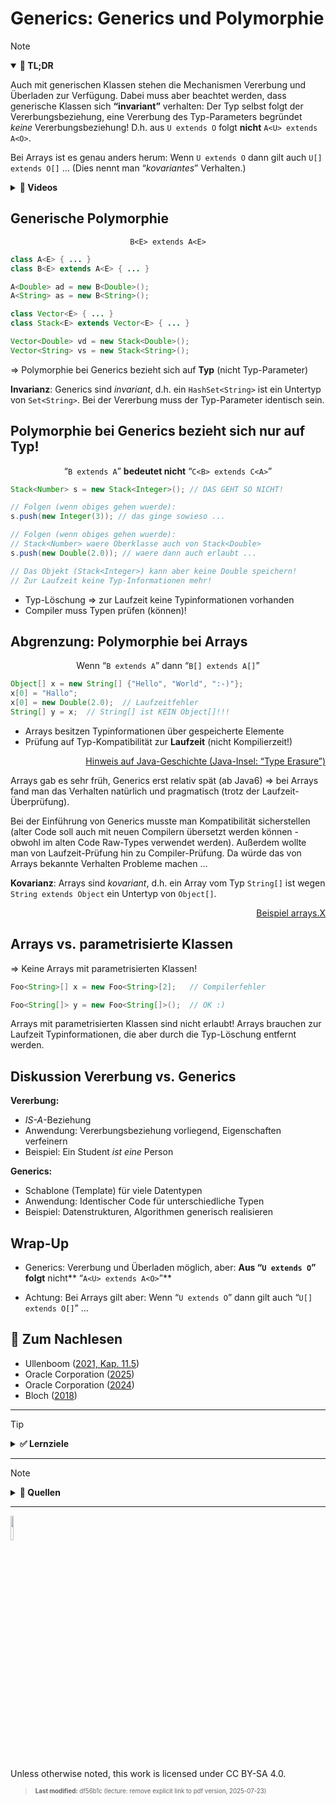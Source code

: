 # Generics: Generics und Polymorphie

> [!NOTE]
>
> <details open>
>
> <summary><strong>🎯 TL;DR</strong></summary>
>
> Auch mit generischen Klassen stehen die Mechanismen Vererbung und
> Überladen zur Verfügung. Dabei muss aber beachtet werden, dass
> generische Klassen sich **“invariant”** verhalten: Der Typ selbst
> folgt der Vererbungsbeziehung, eine Vererbung des Typ-Parameters
> begründet *keine* Vererbungsbeziehung! D.h. aus `U extends O` folgt
> **nicht** `A<U> extends A<O>`.
>
> Bei Arrays ist es genau anders herum: Wenn `U extends O` dann gilt
> auch `U[] extends O[]` … (Dies nennt man “*kovariantes*” Verhalten.)
>
> </details>
>
> <details>
>
> <summary><strong>🎦 Videos</strong></summary>
>
> - [VL Generics und Polymorphie](https://youtu.be/RiTA43wTixQ)
>
> </details>

## Generische Polymorphie

<div align="center">

`B<E> extends A<E>`

</div>

``` java
class A<E> { ... }
class B<E> extends A<E> { ... }

A<Double> ad = new B<Double>();
A<String> as = new B<String>();
```

``` java
class Vector<E> { ... }
class Stack<E> extends Vector<E> { ... }

Vector<Double> vd = new Stack<Double>();
Vector<String> vs = new Stack<String>();
```

=\> Polymorphie bei Generics bezieht sich auf **Typ** (nicht
Typ-Parameter)

**Invarianz**: Generics sind *invariant*, d.h. ein `HashSet<String>` ist
ein Untertyp von `Set<String>`. Bei der Vererbung muss der Typ-Parameter
identisch sein.

## Polymorphie bei Generics bezieht sich nur auf Typ!

<div align="center">

“`B extends A`” **bedeutet nicht** “`C<B> extends C<A>`”

</div>

``` java
Stack<Number> s = new Stack<Integer>(); // DAS GEHT SO NICHT!

// Folgen (wenn obiges gehen wuerde):
s.push(new Integer(3)); // das ginge sowieso ...

// Folgen (wenn obiges gehen wuerde):
// Stack<Number> waere Oberklasse auch von Stack<Double>
s.push(new Double(2.0)); // waere dann auch erlaubt ...

// Das Objekt (Stack<Integer>) kann aber keine Double speichern!
// Zur Laufzeit keine Typ-Informationen mehr!
```

- Typ-Löschung =\> zur Laufzeit keine Typinformationen vorhanden
- Compiler muss Typen prüfen (können)!

## Abgrenzung: Polymorphie bei Arrays

<div align="center">

Wenn “`B extends A`” dann “`B[] extends A[]`”

</div>

``` java
Object[] x = new String[] {"Hello", "World", ":-)"};
x[0] = "Hallo";
x[0] = new Double(2.0);  // Laufzeitfehler
String[] y = x;  // String[] ist KEIN Object[]!!!
```

- Arrays besitzen Typinformationen über gespeicherte Elemente
- Prüfung auf Typ-Kompatibilität zur **Laufzeit** (nicht Kompilierzeit!)

<p align="right"><a href="https://openbook.rheinwerk-verlag.de/javainsel/11_002.html#u11.2.2">Hinweis auf Java-Geschichte (Java-Insel: “Type Erasure”)</a></p>

Arrays gab es sehr früh, Generics erst relativ spät (ab Java6) =\> bei
Arrays fand man das Verhalten natürlich und pragmatisch (trotz der
Laufzeit-Überprüfung).

Bei der Einführung von Generics musste man Kompatibilität sicherstellen
(alter Code soll auch mit neuen Compilern übersetzt werden können -
obwohl im alten Code Raw-Types verwendet werden). Außerdem wollte man
von Laufzeit-Prüfung hin zu Compiler-Prüfung. Da würde das von Arrays
bekannte Verhalten Probleme machen …

**Kovarianz**: Arrays sind *kovariant*, d.h. ein Array vom Typ
`String[]` ist wegen `String extends Object` ein Untertyp von
`Object[]`.

<p align="right"><a href="https://github.com/Programmiermethoden-CampusMinden/Prog2-Lecture/blob/master/lecture/java-classic/src/arrays/X.java">Beispiel arrays.X</a></p>

## Arrays vs. parametrisierte Klassen

=\> Keine Arrays mit parametrisierten Klassen!

``` java
Foo<String>[] x = new Foo<String>[2];   // Compilerfehler

Foo<String[]> y = new Foo<String[]>();  // OK :)
```

Arrays mit parametrisierten Klassen sind nicht erlaubt! Arrays brauchen
zur Laufzeit Typinformationen, die aber durch die Typ-Löschung entfernt
werden.

## Diskussion Vererbung vs. Generics

**Vererbung:**

- *IS-A*-Beziehung
- Anwendung: Vererbungsbeziehung vorliegend, Eigenschaften verfeinern
- Beispiel: Ein Student *ist eine* Person

**Generics:**

- Schablone (Template) für viele Datentypen
- Anwendung: Identischer Code für unterschiedliche Typen
- Beispiel: Datenstrukturen, Algorithmen generisch realisieren

## Wrap-Up

- Generics: Vererbung und Überladen möglich, aber: **Aus “`U extends O`”
  folgt** nicht\*\* “`A<U> extends A<O>`”\*\*

<!-- -->

- Achtung: Bei Arrays gilt aber: Wenn “`U extends O`” dann gilt auch
  “`U[] extends O[]`” …

## 📖 Zum Nachlesen

- Ullenboom ([2021, Kap. 11.5](#ref-Ullenboom2021))
- Oracle Corporation ([2025](#ref-LernJava))
- Oracle Corporation ([2024](#ref-Java-SE-Tutorial))
- Bloch ([2018](#ref-Bloch2018))

------------------------------------------------------------------------

> [!TIP]
>
> <details>
>
> <summary><strong>✅ Lernziele</strong></summary>
>
> - k3: Ich kann Vererbungsbeziehungen mit generischen Klassen bilden
> - k3: Ich kann mit Arrays und generischen Typen umgehen
>
> </details>

------------------------------------------------------------------------

> [!NOTE]
>
> <details>
>
> <summary><strong>👀 Quellen</strong></summary>
>
> <div id="refs" class="references csl-bib-body hanging-indent"
> entry-spacing="0">
>
> <div id="ref-Bloch2018" class="csl-entry">
>
> Bloch, J. 2018. *Effective Java*. 3. Aufl. Addison-Wesley.
>
> </div>
>
> <div id="ref-Java-SE-Tutorial" class="csl-entry">
>
> Oracle Corporation. 2024. „The Java Tutorials“. 2024.
> <https://docs.oracle.com/javase/tutorial/>.
>
> </div>
>
> <div id="ref-LernJava" class="csl-entry">
>
> ———. 2025. „Learn Java“. 2025. <https://dev.java/learn/>.
>
> </div>
>
> <div id="ref-Ullenboom2021" class="csl-entry">
>
> Ullenboom, C. 2021. *Java ist auch eine Insel*. 16. Aufl.
> Rheinwerk-Verlag.
> <https://openbook.rheinwerk-verlag.de/javainsel/index.html>.
>
> </div>
>
> </div>
>
> </details>

------------------------------------------------------------------------

<img src="https://licensebuttons.net/l/by-sa/4.0/88x31.png" width="10%">

Unless otherwise noted, this work is licensed under CC BY-SA 4.0.

<blockquote><p><sup><sub><strong>Last modified:</strong> df56b1c (lecture: remove explicit link to pdf version, 2025-07-23)<br></sub></sup></p></blockquote>
